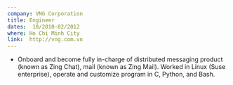 ```yaml
---
company: VNG Corporation
title: Engineer
dates:  10/2010-02/2012
where: Ho Chi Minh City
link:  http://vng.com.vn
---
```


- Onboard and become fully in-charge of distributed messaging product (known as Zing Chat), mail (known as Zing Mail). Worked in Linux (Suse enterprise), operate and customize program in C, Python, and Bash. 
